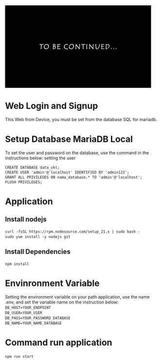 ![alt text](image.png)

# Web Login and Signup
This Web from  Device, you must be set from the database SQL for mariadb.

# Setup Database MariaDB Local
To set the user and password on the database, use the command in the instructions below:
setting the user
```
CREATE DATABASE data_ukt;
CREATE USER 'admin'@'localhost' IDENTIFIED BY 'admin123';
GRANT ALL PRIVILEGES ON nama_database.* TO 'admin'@'localhost';
FLUSH PRIVILEGES;
```

# Application
## Install nodejs
`curl -fsSL https://rpm.nodesource.com/setup_21.x | sudo bash -`<br/>
`sudo yum install -y nodejs git`

## Install Dependencies
`npm install`

# Envinronment Variable
Setting the environment variable on your path application, use the name .env, and set the variable name on the instruction below:<br/>
`DB_HOST=YOUR_ENDPOINT`<br>
`DB_USER=YOUR_USER`<br>
`DB_PASS=YOUR_PASSWORD_DATABASE`<br>
`DB_NAME=YOUR_NAME_DATABASE`<br>

# Command run application
`npm run start`